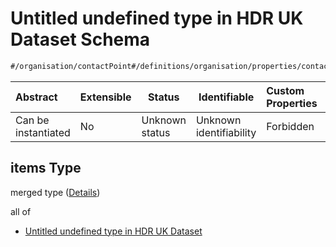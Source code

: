 # Untitled undefined type in HDR UK Dataset Schema

```txt
#/organisation/contactPoint#/definitions/organisation/properties/contactPoint/anyOf/1/items
```




| Abstract            | Extensible | Status         | Identifiable            | Custom Properties | Additional Properties | Access Restrictions | Defined In                                                                                         |
| :------------------ | ---------- | -------------- | ----------------------- | :---------------- | --------------------- | ------------------- | -------------------------------------------------------------------------------------------------- |
| Can be instantiated | No         | Unknown status | Unknown identifiability | Forbidden         | Allowed               | none                | [dataset.schema.json\*](../../../schema/dataset/latest/dataset.schema.json "open original schema") |

## items Type

merged type ([Details](dataset-definitions-organisation-metadata-properties-organisation-contact-point-anyof-1-items.md))

all of

-   [Untitled undefined type in HDR UK Dataset](dataset-definitions-organisation-metadata-properties-organisation-contact-point-anyof-1-items-allof-0.md "check type definition")
